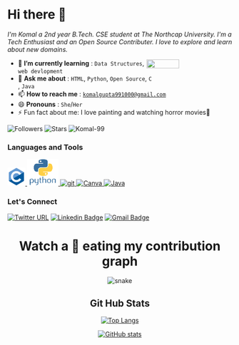  # Hi there 🤗 


<p><i> I'm Komal a 2nd year B.Tech. CSE student at The Northcap University. I'm a Tech Enthusiast and an Open Source Contributer. I love to explore and learn about new domains.</i></p>
<img src="https://user-images.githubusercontent.com/74819092/118170606-e73acc00-b447-11eb-8ef4-0ebbab5bc7d7.png"align="right" height=38% width=38%>

<ul>
<li> 🌱 <b>I’m currently learning</b> : <code>Data Structures</code>, <code>web devlopment</code></li>
<li> 💬 <b>Ask me about</b> : <code>HTML</code>, <code>Python</code>, <code>Open Source</code>, <code>C</code></li>, <code>Java</code></li>
<li> 📫 <b>How to reach me</b> : <code><a href="mailto:komalgupta991000@gmail.com">komalgupta991000@gmail.com</a></code></li>
<li> 😄 <b>Pronouns</b> : <code>She</code>/<code>Her</code></li>
<li> ⚡ Fun fact about me: I love painting and watching horror movies👻</li></ul>

![Followers](https://img.shields.io/github/followers/Komal-99?style=plastic&color=white=FOLLOWERS)
![Stars](https://img.shields.io/github/stars/komal-99?affiliations=OWNER&style=social)
<img src="https://komarev.com/ghpvc/?username=Komal-99" alt="Komal-99" /> 

<h3>Languages and Tools</h3>
<p align="left"><a href="https://www.cprogramming.com/" target="_blank"> <img src="https://raw.githubusercontent.com/devicons/devicon/master/icons/c/c-original.svg" alt="c" width="40" height="40"/> </a><a href="https://www.w3schools.com/python/" target="_blank"> <img src="https://raw.githubusercontent.com/devicons/devicon/master/icons/python/python-original-wordmark.svg" alt="Python" width="70" height="60"/> </a> <a href="https://git-scm.com/" target="_blank"> <img src="https://www.vectorlogo.zone/logos/git-scm/git-scm-icon.svg" alt="git" width="40" height="40"/></a><a href="https://www.canva.com/" target="_blank"> <img src="https://www.vectorlogo.zone/logos/canva/canva-icon.svg" alt="Canva" width="40" height="40"/> </a><a href="https://www.w3schools.com/java/java_intro.asp" target="_blank"> <img src="https://www.vectorlogo.zone/logos/java/java-horizontal.svg" alt="Java" width="70" height="50"/> </a></p>

<h3>Let's Connect</h3>


[![Twitter URL](https://img.shields.io/twitter/url?style=social&url=https%3A%2F%2Fmobile.twitter.com%2Fgkomal_0209)](https://mobile.twitter.com/gkomal_0209) 
[![Linkedin Badge](https://img.shields.io/badge/-komalgupta-blue?style=flat-square&logo=Linkedin&logoColor=white&link=https://www.linkedin.com/in/komal-gupta-1795b4181/)](https://www.linkedin.com/in/komal-gupta-1795b4181)
[![Gmail Badge](https://img.shields.io/badge/-komalgupta991000@gmail.com-c14438?style=flat-square&logo=Gmail&logoColor=white&link=mailto:komalgupta991000@gmail.com)](mailto:komalgupta991000@gmail.com)

<h1 align = 'Center'>Watch a 🐍 eating my contribution graph</h1>
<p align="center">
  <img src="https://github.com/Komal-99/Komal-99/blob/output/github-contribution-grid-snake.svg" alt="snake"></center>
</p>


<center>
<h2 align="center">Git Hub Stats</h2>
<p align="center">

[![Top Langs](https://github-readme-stats.vercel.app/api/top-langs/?username=Komal-99&layout=compact&show_icons=true&theme=radical)](https://github.com/Komal-99/github-readme-stats)

</p>

[![GitHub stats](https://github-readme-stats.vercel.app/api?username=Komal-99&show_icons=true&theme=radical)](https://github.com/Komal-99/github-readme-stats)
